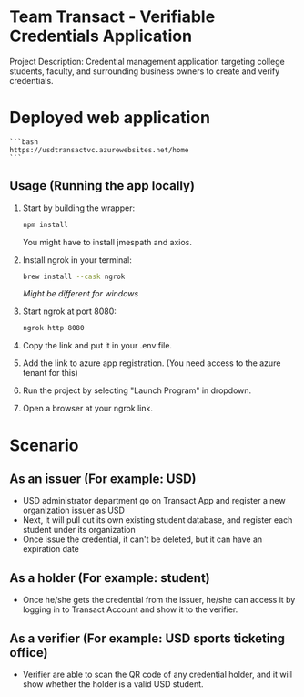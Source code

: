 # Team Transact - Verifiable Credentials Application

Project Description: Credential management application targeting college students, faculty, and surrounding business owners to create and verify credentials.

# Deployed web application
    ```bash
    https://usdtransactvc.azurewebsites.net/home
    ```

## Usage (Running the app locally)

1. Start by building the wrapper:

    ```bash
    npm install
    ```
    You might have to install jmespath and axios.

2. Install ngrok in your terminal:

    ```bash
    brew install --cask ngrok
    ```
    *Might be different for windows*

3. Start ngrok at port 8080:

     ```bash
    ngrok http 8080
    ```
4. Copy the link and put it in your .env file.

5. Add the link to azure app registration. (You need access to the azure tenant for this)

6. Run the project by selecting "Launch Program" in dropdown.

7. Open a browser at your ngrok link.

# Scenario 

## As an issuer (For example: USD) 

- USD administrator department go on Transact App and register a new organization issuer as USD 
- Next, it will pull out its own existing student database, and register each student under its organization 
- Once issue the credential, it can't be deleted, but it can have an expiration date 

## As a holder (For example: student) 

- Once he/she gets the credential from the issuer, he/she can access it by logging in to Transact Account and show it to the verifier. 

## As a verifier (For example: USD sports ticketing office) 

- Verifier are able to scan the QR code of any credential holder, and it will show whether the holder is a valid USD student. 
